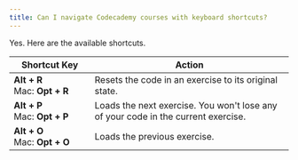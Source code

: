 ```yaml
---
title: Can I navigate Codecademy courses with keyboard shortcuts?
---
```

Yes. Here are the available shortcuts.

<table>
    <thead>
        <tr>
            <th style="width:130px;">Shortcut Key</th>
            <th>Action</th>
         </tr>
    </thead>
    <tbody>
        <tr>
            <td><strong>Alt + R</strong><br>Mac: <strong>Opt + R</strong></td>
            <td>Resets the code in an exercise to its original state.</td>
        </tr>
        <tr>
            <td><strong>Alt + P</strong><br>Mac: <strong>Opt + P</strong></td>
            <td>Loads the next exercise. You won't lose any of your code in the current exercise.</td>
        </tr>
        <tr>
            <td><strong>Alt + O</strong><br>Mac: <strong>Opt + O</strong></td>
            <td>Loads the previous exercise.</td>
        </tr>
    </tbody>
</table>